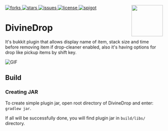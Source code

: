 [forks]: https://img.shields.io/github/forks/demkom58/DivineDrop
[stars]: https://img.shields.io/github/stars/demkom58/DivineDrop
[issues]: https://img.shields.io/github/issues/demkom58/DivineDrop
[license]: https://img.shields.io/github/license/demkom58/DivineDrop
[spigot]: https://img.shields.io/badge/SpigotMC-Resource-ffb600
[ ![forks][] ](https://github.com/demkom58/DivineDrop/network/members)
[ ![stars][] ](https://github.com/demkom58/DivineDrop/stargazers)
[ ![issues][] ](https://github.com/demkom58/DivineDrop/issues)
[ ![license][] ](https://github.com/demkom58/DivineDrop/blob/master/LICENSE)
[ ![spigot][] ](https://www.spigotmc.org/resources/51715/)
<img align="right" src="https://i.ibb.co/JmLN3qn/51715.png" height="100" width="100">

# DivineDrop
It's bukkit plugin that allows display name of item, stack size and time 
before removing item if drop-cleaner enabled, also it's having options for 
drop like pickup items by shift key.

![GIF](https://i.imgur.com/1QuiJsz.gif)

## Build

### Creating JAR
To create simple plugin jar, open root directory of DivineDrop 
and enter: `gradlew jar`.

If all will be successfully done, you will find plugin jar
in `build/libs/` directory.